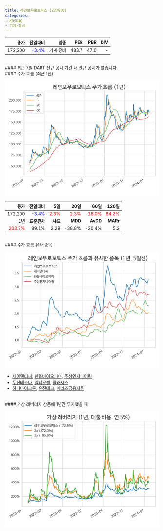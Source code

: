 ```yaml
---
title: 레인보우로보틱스 (277810)
categories:
- KOSDAQ
- 기계·장비
---
```


|**종가**|**전일대비**|**업종**|**PER**|**PBR**|**DIV**|
|-------:|-----------:|-------:|------:|------:|------:|
|172,200|<span style="color: blue">-3.4%</span>|기계·장비|483.7|47.0|-|

<!-- more -->

<br>
#### 최근 7일 DART 신규 공시<a id="dart"></a>
기간 내 신규 공시가 없습니다.

<br>
#### 주가 흐름 (최근 1년)<a id="price"></a>

![277810](/assets/images/stock/277810.png)

|**종가**|**전일대비**|**5일**|**20일**|**60일**|**120일**|
|---:|-------:|--:|---:|---:|----:|
|172,200|<span style="color: blue">-3.4%</span>|<span style="color: red">2.3%</span>|<span style="color: red">2.3%</span>|<span style="color: red">18.0%</span>|<span style="color: red">84.2%</span>|
|**1년**|**표준편차**|**샤프**|**MDD**|**AvDD**|**MARr**|
|<span style="color: red">203.7%</span>|89.1%|2.29|-38.8%|-20.4%|5.2|

<br>
#### 주가 흐름 유사 종목<a id="corr"></a>

![277810](/assets/images/stock/277810_corr.png)

- [제이앤티씨](/204270/), [한올바이오파마](/009420/), [주성엔지니어링](/036930/)
- [두산테스나](/131970/), [알테오젠](/196170/), [클래시스](/214150/)
- [하나마이크론](/067310/), [유진테크](/084370/), [메리츠금융지주](/138040/)

<br>
#### 가상 레버리지 상품에 1년간 투자했을 때<a id="2x"></a>

![277810](/assets/images/stock/277810_2x.png)

[^corr]: 상관계수를 이용하여 분석하였습니다.